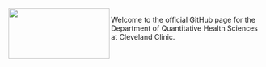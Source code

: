 <img src="https://github.com/ClevelandClinicQHS/.github/assets/46714834/a9fb5437-2cb4-4574-a18b-95135b715419" align="left" width = "200" height="100"/>

Welcome to the official GitHub page for the Department of Quantitative Health Sciences at Cleveland Clinic.
